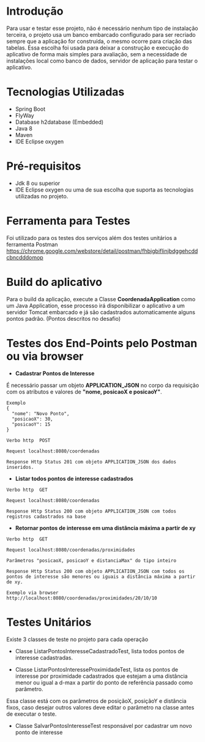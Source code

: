 # Introdução

Para usar e testar esse projeto, não é necessário nenhum tipo de instalação terceira, o projeto usa um banco embarcado configurado para ser recriado sempre que a aplicação for construída, o mesmo ocorre para criação das tabelas. Essa escolha foi usada para deixar a construção e execução do aplicativo de forma mais simples para avaliação, sem a necessidade de instalações local como banco de dados, servidor de aplicação para testar o aplicativo.

# Tecnologias Utilizadas

* Spring Boot
* FlyWay
* Database h2database (Embedded)
* Java 8
* Maven
* IDE Eclipse oxygen

# Pré-requisitos

* Jdk 8 ou superior
* IDE Eclipse oxygen ou uma de sua escolha que suporta as tecnologias utilizadas no projeto.

# Ferramenta para Testes

Foi utilizado para os testes dos serviços além dos testes unitários a ferramenta Postman https://chrome.google.com/webstore/detail/postman/fhbjgbiflinjbdggehcddcbncdddomop

# Build do aplicativo 
Para o build da aplicação, execute a Classe **CoordenadaApplication** como um Java Application, esse processo irá disponibilizar o aplicativo a um servidor Tomcat embarcado e já são cadastrados automaticamente alguns pontos padrão. (Pontos descritos no desafio) 

# Testes dos End-Points pelo Postman ou via browser

* **Cadastrar Pontos de Interesse**

É necessário passar um objeto **APPLICATION_JSON** no corpo da requisição com os atributos e valores de **"nome, posicaoX e posicaoY"**.

```
Exemplo
{
  "nome": "Novo Ponto",
  "posicaoX": 30,
  "posicaoY": 15
}
```

```
Verbo http  POST

Request localhost:8080/coordenadas

Response Http Status 201 com objeto APPLICATION_JSON dos dados inseridos.
```

* **Listar todos pontos de interesse cadastrados**

```
Verbo http  GET

Request localhost:8080/coordenadas

Response Http Status 200 com objeto APPLICATION_JSON com todos registros cadastrados na base
```
* **Retornar pontos de interesse em uma distância máxima a partir de xy** 

```
Verbo http  GET

Request localhost:8080/coordenadas/proximidades

Parâmetros "posicaoX, posicaoY e distanciaMax" do tipo inteiro

Response Http Status 200 com objeto APPLICATION_JSON com todos os pontos de interesse são menores ou iguais a distância máxima a partir de xy.
```
```
Exemplo via browser http://localhost:8080/coordenadas/proximidades/20/10/10
```
# Testes Unitários

Existe 3 classes de teste no projeto para cada operação

* Classe ListarPontosInteresseCadastradoTest, lista todos pontos de interesse cadastradas.

* Classe ListarPontosInteresseProximidadeTest, lista os pontos de interesse por proximidade cadastrados que estejam a uma distância menor ou igual a d-max a partir do ponto de referência passado como parâmetro.

Essa classe está com os parâmetros de posiçãoX, posiçãoY e distância fixos, caso desejar outros valores deve editar o parâmetro na classe antes de executar o teste.

* Classe SalvarPontosInteresseTest responsável por cadastrar um novo ponto de interesse

